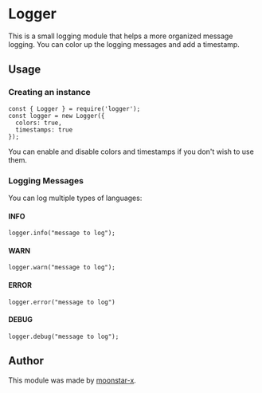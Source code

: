 # Logger

This is a small logging module that helps a more organized message logging. You can color up the logging messages and add a timestamp.

## Usage

### Creating an instance

    const { Logger } = require('logger');
    const logger = new Logger({
      colors: true,
      timestamps: true
    });

You can enable and disable colors and timestamps if you don't wish to use them.

### Logging Messages

You can log multiple types of languages:

#### INFO

    logger.info("message to log");

#### WARN

    logger.warn("message to log");

#### ERROR

    logger.error("message to log")

#### DEBUG

    logger.debug("message to log");

## Author

This module was made by [moonstar-x](https://github.com/moonstar-x).